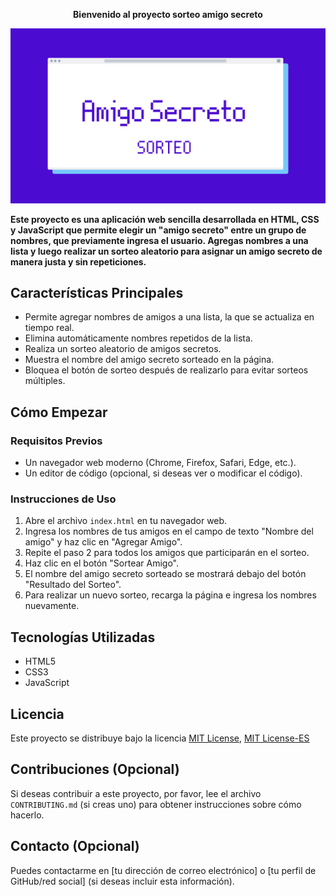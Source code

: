 <p align="center"><strong>Bienvenido al proyecto sorteo amigo secreto</strong></p>

![banner amigo secreto](assets/banner-proyecto.png)

**Este proyecto es una aplicación web sencilla desarrollada en HTML, CSS y JavaScript que permite elegir un "amigo secreto" entre un grupo de nombres, que previamente ingresa el usuario.  Agregas nombres a una lista y luego realizar un sorteo aleatorio para asignar un amigo secreto de manera justa y sin repeticiones.**

## Características Principales

*   Permite agregar nombres de amigos a una lista, la que se actualiza en tiempo real.
*   Elimina automáticamente nombres repetidos de la lista.
*   Realiza un sorteo aleatorio de amigos secretos.
*   Muestra el nombre del amigo secreto sorteado en la página.
*   Bloquea el botón de sorteo después de realizarlo para evitar sorteos múltiples.

## Cómo Empezar

### Requisitos Previos

*   Un navegador web moderno (Chrome, Firefox, Safari, Edge, etc.).
*   Un editor de código (opcional, si deseas ver o modificar el código).

### Instrucciones de Uso

1.  Abre el archivo `index.html` en tu navegador web.
2.  Ingresa los nombres de tus amigos en el campo de texto "Nombre del amigo" y haz clic en "Agregar Amigo".
3.  Repite el paso 2 para todos los amigos que participarán en el sorteo.
4.  Haz clic en el botón "Sortear Amigo".
5.  El nombre del amigo secreto sorteado se mostrará debajo del botón "Resultado del Sorteo".
6.  Para realizar un nuevo sorteo, recarga la página e ingresa los nombres nuevamente.

## Tecnologías Utilizadas

*   HTML5
*   CSS3
*   JavaScript

## Licencia

Este proyecto se distribuye bajo la licencia [MIT License](LICENSE), [MIT License-ES](LICENSE-ES)

## Contribuciones (Opcional)

Si deseas contribuir a este proyecto, por favor, lee el archivo `CONTRIBUTING.md` (si creas uno) para obtener instrucciones sobre cómo hacerlo.

## Contacto (Opcional)

Puedes contactarme en [tu dirección de correo electrónico] o [tu perfil de GitHub/red social] (si deseas incluir esta información).
